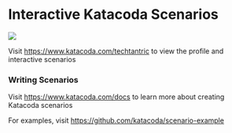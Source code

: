 # Interactive Katacoda Scenarios

[![](http://shields.katacoda.com/katacoda/techtantric/count.svg)](https://www.katacoda.com/techtantric "Get your profile on Katacoda.com")

Visit https://www.katacoda.com/techtantric to view the profile and interactive scenarios

### Writing Scenarios
Visit https://www.katacoda.com/docs to learn more about creating Katacoda scenarios

For examples, visit https://github.com/katacoda/scenario-example
